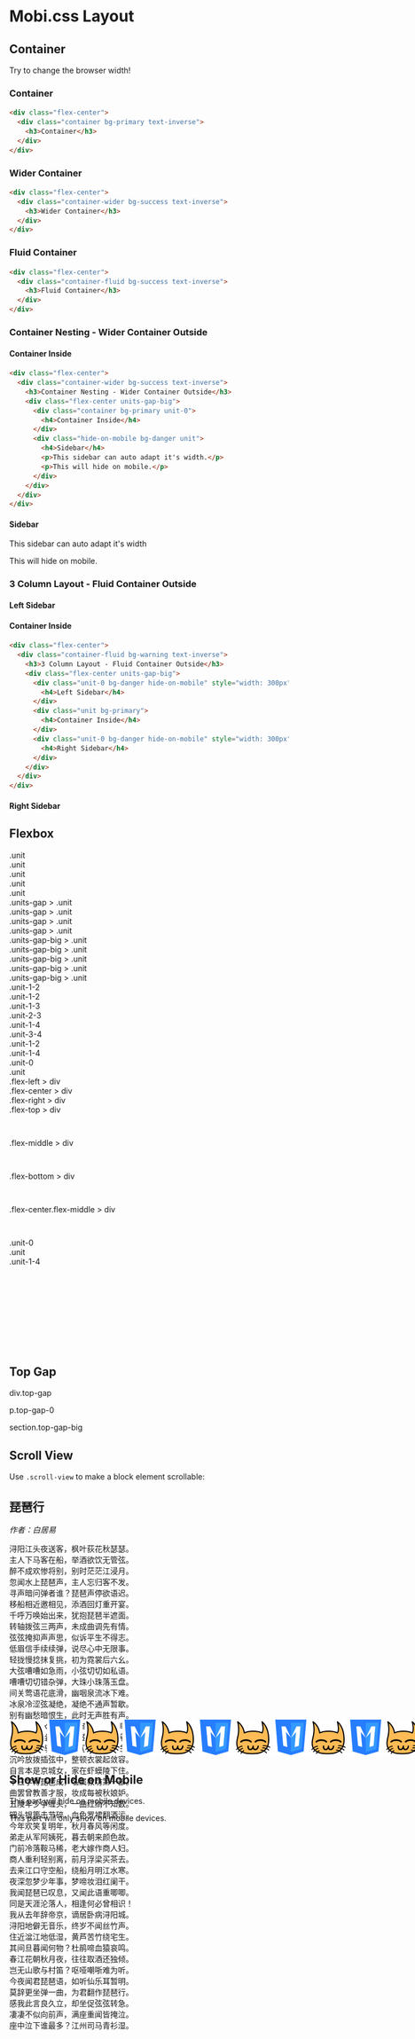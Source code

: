 <div class="flex-center">
  <div class="container">
    <h1>Mobi.css Layout</h1>
    <h2>Container</h2>
    <p>Try to change the browser width!</p>
  </div>
</div>

<div class="flex-center">
  <div class="container bg-primary text-inverse">
    <h3>Container</h3>

```html
<div class="flex-center">
  <div class="container bg-primary text-inverse">
    <h3>Container</h3>
  </div>
</div>
```

  </div>
</div>

<div class="flex-center">
  <div class="container-wider bg-success text-inverse">
    <h3>Wider Container</h3>

```html
<div class="flex-center">
  <div class="container-wider bg-success text-inverse">
    <h3>Wider Container</h3>
  </div>
</div>
```

  </div>
</div>

<div class="flex-center">
  <div class="container-fluid bg-warning text-inverse">
    <h3>Fluid Container</h3>

```html
<div class="flex-center">
  <div class="container-fluid bg-success text-inverse">
    <h3>Fluid Container</h3>
  </div>
</div>
```

  </div>
</div>

<div class="flex-center">
  <div class="container-wider bg-success text-inverse">
    <h3>Container Nesting - Wider Container Outside</h3>
    <div class="flex-center units-gap-big">
      <div class="container bg-primary unit-0">
        <h4>Container Inside</h4>

```html
<div class="flex-center">
  <div class="container-wider bg-success text-inverse">
    <h3>Container Nesting - Wider Container Outside</h3>
    <div class="flex-center units-gap-big">
      <div class="container bg-primary unit-0">
        <h4>Container Inside</h4>
      </div>
      <div class="hide-on-mobile bg-danger unit">
        <h4>Sidebar</h4>
        <p>This sidebar can auto adapt it's width.</p>
        <p>This will hide on mobile.</p>
      </div>
    </div>
  </div>
</div>
```

</div>
      <div class="hide-on-mobile bg-danger unit">
        <h4>Sidebar</h4>
        <p>This sidebar can auto adapt it's width</p>
        <p>This will hide on mobile.</p>
      </div>
    </div>
  </div>
</div>

<div class="flex-center">
  <div class="container-fluid bg-warning text-inverse">
    <h3>3 Column Layout - Fluid Container Outside</h3>
    <div class="flex-center units-gap-big">
      <div class="unit-0 bg-danger hide-on-mobile" style="width: 300px">
        <h4>Left Sidebar</h4>
      </div>
      <div class="unit bg-primary">
        <h4>Container Inside</h4>

```html
<div class="flex-center">
  <div class="container-fluid bg-warning text-inverse">
    <h3>3 Column Layout - Fluid Container Outside</h3>
    <div class="flex-center units-gap-big">
      <div class="unit-0 bg-danger hide-on-mobile" style="width: 300px">
        <h4>Left Sidebar</h4>
      </div>
      <div class="unit bg-primary">
        <h4>Container Inside</h4>
      </div>
      <div class="unit-0 bg-danger hide-on-mobile" style="width: 300px">
        <h4>Right Sidebar</h4>
      </div>
    </div>
  </div>
</div>
```

</div>
      <div class="unit-0 bg-danger hide-on-mobile" style="width: 300px">
        <h4>Right Sidebar</h4>
      </div>
    </div>
  </div>
</div>

<div class="flex-center">
  <div class="container">
  
## Flexbox

<div class="flex-left top-gap">
  <div class="unit bg-success-faded">.unit</div>
  <div class="unit bg-danger-faded">.unit</div>
</div>
<div class="flex-left top-gap">
  <div class="unit bg-success-faded">.unit</div>
  <div class="unit bg-danger-faded">.unit</div>
  <div class="unit bg-success-faded">.unit</div>
</div>

<div class="flex-left units-gap top-gap">
  <div class="unit bg-success-faded">.units-gap > .unit</div>
  <div class="unit bg-danger-faded">.units-gap > .unit</div>
  <div class="unit bg-success-faded">.units-gap > .unit</div>
  <div class="unit bg-danger-faded">.units-gap > .unit</div>
</div>
<div class="flex-left units-gap-big top-gap">
  <div class="unit bg-success-faded">.units-gap-big > .unit</div>
  <div class="unit bg-danger-faded">.units-gap-big > .unit</div>
  <div class="unit bg-success-faded">.units-gap-big > .unit</div>
  <div class="unit bg-danger-faded">.units-gap-big > .unit</div>
  <div class="unit bg-success-faded">.units-gap-big > .unit</div>
</div>

<div class="flex-left top-gap">
  <div class="unit-1-2 bg-success-faded">.unit-1-2</div>
  <div class="unit-1-2 bg-danger-faded">.unit-1-2</div>
</div>
<div class="flex-left top-gap">
  <div class="unit-1-3 bg-success-faded">.unit-1-3</div>
  <div class="unit-2-3 bg-danger-faded">.unit-2-3</div>
</div>
<div class="flex-left top-gap">
  <div class="unit-1-4 bg-success-faded">.unit-1-4</div>
  <div class="unit-3-4 bg-danger-faded">.unit-3-4</div>
</div>
<div class="flex-left top-gap">
  <div class="unit-1-2 bg-success-faded">.unit-1-2</div>
  <div class="unit-1-4 bg-danger-faded">.unit-1-4</div>
</div>
  
<div class="flex-left top-gap">
  <div class="unit-0 bg-success-faded" style="width: 100px;">.unit-0</div>
  <div class="unit bg-danger-faded">.unit</div>
</div>

<div class="flex-left bg-success-faded top-gap">
  <div class="bg-success-faded">.flex-left > div</div>
</div>
<div class="flex-center bg-success-faded top-gap">
  <div class="bg-success-faded">.flex-center > div</div>
</div>
<div class="flex-right bg-success-faded top-gap">
  <div class="bg-success-faded">.flex-right > div</div>
</div>
<div class="flex-top bg-success-faded top-gap" style="height:60px;">
  <div class="bg-success-faded">.flex-top > div</div>
</div>
<div class="flex-middle bg-success-faded top-gap" style="height:60px;">
  <div class="bg-success-faded">.flex-middle > div</div>
</div>
<div class="flex-bottom bg-success-faded top-gap" style="height:60px;">
  <div class="bg-success-faded">.flex-bottom > div</div>
</div>
<div class="flex-center flex-middle bg-success-faded top-gap" style="height:60px;">
  <div class="bg-success-faded">.flex-center.flex-middle > div</div>
</div>

<div class="flex-vertical top-gap" style="height:200px;">
  <div class="unit-0 bg-success-faded">.unit-0</div>
  <div class="unit bg-danger-faded">.unit</div>
  <div class="unit-1-4 bg-success-faded">.unit-1-4</div>
</div>

## Top Gap

<div class="top-gap bg-success-faded">div.top-gap</div>
<p class="top-gap-0 bg-danger-faded">p.top-gap-0</p>
<section class="top-gap-big bg-success-faded">section.top-gap-big</section>

## Scroll View

Use `.scroll-view` to make a block element scrollable:

<div class="top-gap scroll-view" style="max-height:400px;">

## 琵琶行

<address>作者：白居易</address>

浔阳江头夜送客，枫叶荻花秋瑟瑟。  
主人下马客在船，举酒欲饮无管弦。  
醉不成欢惨将别，别时茫茫江浸月。  
忽闻水上琵琶声，主人忘归客不发。  
寻声暗问弹者谁？琵琶声停欲语迟。  
移船相近邀相见，添酒回灯重开宴。  
千呼万唤始出来，犹抱琵琶半遮面。  
转轴拨弦三两声，未成曲调先有情。  
弦弦掩抑声声思，似诉平生不得志。  
低眉信手续续弹，说尽心中无限事。  
轻拢慢捻抹复挑，初为霓裳后六幺。  
大弦嘈嘈如急雨，小弦切切如私语。  
嘈嘈切切错杂弹，大珠小珠落玉盘。  
间关莺语花底滑，幽咽泉流冰下难。  
冰泉冷涩弦凝绝，凝绝不通声暂歇。  
别有幽愁暗恨生，此时无声胜有声。  
银瓶乍破水浆迸，铁骑突出刀枪鸣。  
曲终收拨当心画，四弦一声如裂帛。  
东船西舫悄无言，唯见江心秋月白。  
沉吟放拨插弦中，整顿衣裳起敛容。  
自言本是京城女，家在虾蟆陵下住。  
十三学得琵琶成，名属教坊第一部。  
曲罢曾教善才服，妆成每被秋娘妒。  
五陵年少争缠头，一曲红绡不知数。  
钿头银篦击节碎，血色罗裙翻酒污。  
今年欢笑复明年，秋月春风等闲度。  
弟走从军阿姨死，暮去朝来颜色故。  
门前冷落鞍马稀，老大嫁作商人妇。  
商人重利轻别离，前月浮梁买茶去。  
去来江口守空船，绕船月明江水寒。  
夜深忽梦少年事，梦啼妆泪红阑干。  
我闻琵琶已叹息，又闻此语重唧唧。  
同是天涯沦落人，相逢何必曾相识！  
我从去年辞帝京，谪居卧病浔阳城。  
浔阳地僻无音乐，终岁不闻丝竹声。  
住近湓江地低湿，黄芦苦竹绕宅生。  
其间旦暮闻何物？杜鹃啼血猿哀鸣。  
春江花朝秋月夜，往往取酒还独倾。  
岂无山歌与村笛？呕哑嘲哳难为听。  
今夜闻君琵琶语，如听仙乐耳暂明。  
莫辞更坐弹一曲，为君翻作琵琶行。  
感我此言良久立，却坐促弦弦转急。  
凄凄不似向前声，满座重闻皆掩泣。  
座中泣下谁最多？江州司马青衫湿。

</div>

<div class="top-gap scroll-view">
  <div style="width:1024px;">
    <img src="../assets/img/xcatliu.png" height="64"/>
    <img src="../assets/img/mobi-logo-512.png" height="64"/>
    <img src="../assets/img/xcatliu.png" height="64"/>
    <img src="../assets/img/mobi-logo-512.png" height="64"/>
    <img src="../assets/img/xcatliu.png" height="64"/>
    <img src="../assets/img/mobi-logo-512.png" height="64"/>
    <img src="../assets/img/xcatliu.png" height="64"/>
    <img src="../assets/img/mobi-logo-512.png" height="64"/>
    <img src="../assets/img/xcatliu.png" height="64"/>
    <img src="../assets/img/mobi-logo-512.png" height="64"/>
    <img src="../assets/img/xcatliu.png" height="64"/>
    <img src="../assets/img/mobi-logo-512.png" height="64"/>
    <img src="../assets/img/xcatliu.png" height="64"/>
    <img src="../assets/img/mobi-logo-512.png" height="64"/>
  </div>
</div>

## Show or Hide on Mobile

<p class="hide-on-mobile">This part will hide on mobile devices.</p>

<p class="show-on-mobile">This part will only show on mobile devices.</p>

  </div>
</div>
